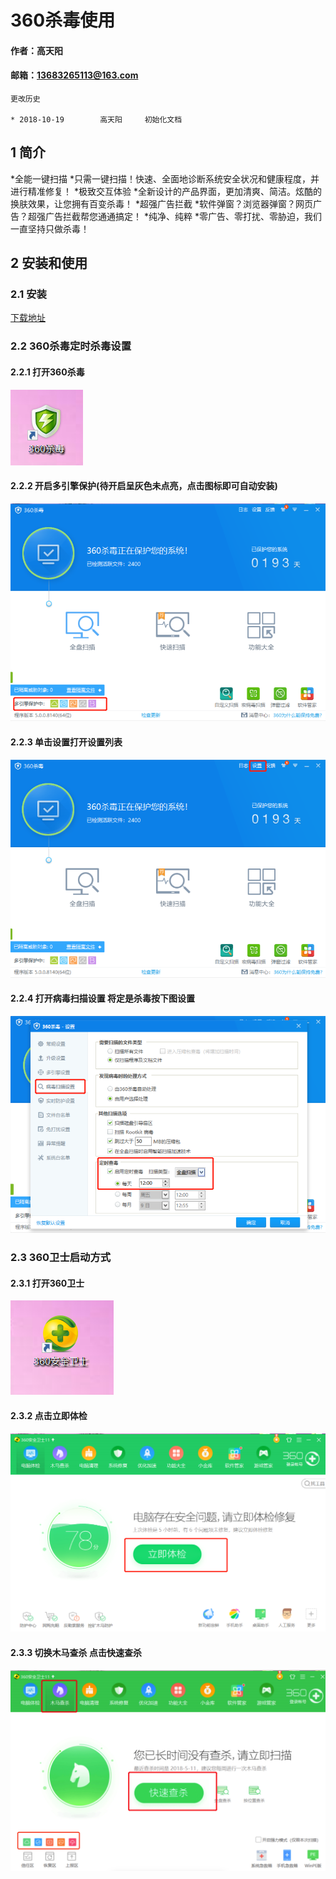 # 360杀毒使用

#### 作者：高天阳
#### 邮箱：13683265113@163.com

```
更改历史

* 2018-10-19        高天阳     初始化文档

```

## 1 简介

*全能一键扫描
    *只需一键扫描！快速、全面地诊断系统安全状况和健康程度，并进行精准修复！
*极致交互体验
    *全新设计的产品界面，更加清爽、简洁。炫酷的换肤效果，让您拥有百变杀毒！
*超强广告拦截
    *软件弹窗？浏览器弹窗？网页广告？超强广告拦截帮您通通搞定！
*纯净、纯粹
    *零广告、零打扰、零胁迫，我们一直坚持只做杀毒！

## 2 安装和使用

### 2.1 安装

[下载地址](http://sd.360.cn/download_center.html)

### 2.2 360杀毒定时杀毒设置

#### 2.2.1 打开360杀毒

![](../assets/sd360/sd360.png)

#### 2.2.2 开启多引擎保护(待开启呈灰色未点亮，点击图标即可自动安装)

![](assets/sd360/sd360setting.png)

#### 2.2.3 单击设置打开设置列表

![](../assets/sd360/sd360setting2.png)

#### 2.2.4 打开病毒扫描设置 将定是杀毒按下图设置

![](../assets/sd360/sd360setting3.png)

### 2.3 360卫士启动方式

#### 2.3.1 打开360卫士

![](../assets/sd360/ws360.png)

#### 2.3.2 点击立即体检

![](../assets/sd360/ws3602.png)

#### 2.3.3 切换木马查杀 点击快速查杀

![](../assets/sd360/ws3603.jpeg)